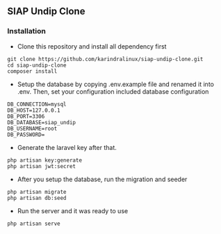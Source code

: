 ## SIAP Undip Clone

### Installation

- Clone this repository and install all dependency first

```
git clone https://github.com/karindralinux/siap-undip-clone.git
cd siap-undip-clone
composer install
```

- Setup the database by copying .env.example file and renamed it into .env. Then, set your configuration included database configuration

```
DB_CONNECTION=mysql
DB_HOST=127.0.0.1
DB_PORT=3306
DB_DATABASE=siap_undip
DB_USERNAME=root
DB_PASSWORD=

```

- Generate the laravel key after that.

```
php artisan key:generate
php artisan jwt:secret
```

- After you setup the database, run the migration and seeder

```
php artisan migrate
php artisan db:seed
```

- Run the server and it was ready to use

```
php artisan serve
```

